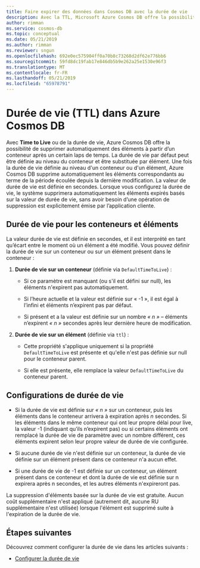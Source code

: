 ```yaml
---
title: Faire expirer des données dans Cosmos DB avec la durée de vie
description: Avec la TTL, Microsoft Azure Cosmos DB offre la possibilité de vider automatiquement les documents du système après une période déterminée.
author: rimman
ms.service: cosmos-db
ms.topic: conceptual
ms.date: 05/21/2019
ms.author: rimman
ms.reviewer: sngun
ms.openlocfilehash: 692e0ec575904ff0a70b8c73268d2df62e776bb6
ms.sourcegitcommit: 59fd8dc19fab17e846db5b9e262a25e1530e96f3
ms.translationtype: MT
ms.contentlocale: fr-FR
ms.lasthandoff: 05/21/2019
ms.locfileid: "65978791"
---
```

# <a name="time-to-live-ttl-in-azure-cosmos-db"></a>Durée de vie (TTL) dans Azure Cosmos DB 

Avec **Time to Live** ou de la durée de vie, Azure Cosmos DB offre la possibilité de supprimer automatiquement des éléments à partir d’un conteneur après un certain laps de temps. La durée de vie par défaut peut être définie au niveau du conteneur et être substituée par élément. Une fois la durée de vie définie au niveau d'un conteneur ou d'un élément, Azure Cosmos DB supprime automatiquement les éléments correspondants au terme de la période écoulée depuis la dernière modification. La valeur de durée de vie est définie en secondes. Lorsque vous configurez la durée de vie, le système supprimera automatiquement les éléments expirés basés sur la valeur de durée de vie, sans avoir besoin d’une opération de suppression est explicitement émise par l’application cliente.

## <a name="time-to-live-for-containers-and-items"></a>Durée de vie pour les conteneurs et éléments

La valeur durée de vie est définie en secondes, et il est interprété en tant qu’écart entre le moment où un élément a été modifié. Vous pouvez définir la durée de vie sur un conteneur ou sur un élément présent dans le conteneur :

1. **Durée de vie sur un conteneur** (définie via `DefaultTimeToLive`) :

   - Si ce paramètre est manquant (ou s'il est défini sur null), les éléments n'expirent pas automatiquement.

   - Si l’heure actuelle et la valeur est définie sur « -1 », il est égal à l’infini et éléments n’expirent pas par défaut.

   - Si présent et a la valeur est définie sur un nombre *« n »* – éléments n’expirent *« n »* secondes après leur dernière heure de modification.

2. **Durée de vie sur un élément** (définie via `ttl`) :

   - Cette propriété s'applique uniquement si la propriété `DefaultTimeToLive` est présente et qu'elle n'est pas définie sur null pour le conteneur parent.

   - Si elle est présente, elle remplace la valeur `DefaultTimeToLive` du conteneur parent.

## <a name="time-to-live-configurations"></a>Configurations de durée de vie

* Si la durée de vie est définie sur *« n »* sur un conteneur, puis les éléments dans le conteneur arrivera à expiration après *n* secondes.  Si les éléments dans le même conteneur qui ont leur propre délai pour live, la valeur -1 (indiquant qu’ils n’expirent pas) ou si certains éléments ont remplacé la durée de vie de paramètre avec un nombre différent, ces éléments expirent selon leur propre valeur de durée de vie configurée. 

* Si aucune durée de vie n'est définie sur un conteneur, la durée de vie définie sur un élément présent dans ce conteneur n'a aucun effet. 

* Si une durée de vie de -1 est définie sur un conteneur, un élément présent dans ce conteneur et dont la durée de vie est définie sur n expirera après n secondes, et les autres éléments n'expireront pas. 

La suppression d'éléments basée sur la durée de vie est gratuite. Aucun coût supplémentaire n'est appliqué (autrement dit, aucune RU supplémentaire n'est utilisée) lorsque l'élément est supprimé suite à l'expiration de la durée de vie.

## <a name="next-steps"></a>Étapes suivantes

Découvrez comment configurer la durée de vie dans les articles suivants :

* [Configurer la durée de vie](how-to-time-to-live.md)
